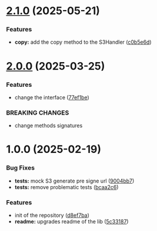 # [2.1.0](https://github.com/Sagacify/s3-handler/compare/v2.0.0...v2.1.0) (2025-05-21)


### Features

* **copy:** add the copy method to the S3Handler ([c0b5e6d](https://github.com/Sagacify/s3-handler/commit/c0b5e6d6e26a0e717cdf79236a9bfe1a62cdbf54))

# [2.0.0](https://github.com/Sagacify/s3-handler/compare/v1.0.0...v2.0.0) (2025-03-25)


### Features

* change the interface ([77ef1be](https://github.com/Sagacify/s3-handler/commit/77ef1beced6d04aedb606ffec57e9aaba7522ee3))


### BREAKING CHANGES

* change methods signatures

# 1.0.0 (2025-02-19)


### Bug Fixes

* **tests:** mock S3 generate pre signe url ([9004bb7](https://github.com/Sagacify/s3-handler/commit/9004bb7b5c52a6d304b2c8118e310f38bf61e862))
* **tests:** remove problematic tests ([bcaa2c6](https://github.com/Sagacify/s3-handler/commit/bcaa2c6a089c050abdfa670ac293e1a096c73a37))


### Features

* init of the repository ([d8ef7ba](https://github.com/Sagacify/s3-handler/commit/d8ef7baaa10ab430057d3b9dd596c235c33a81c4))
* **readme:** upgrades readme of the lib ([5c33187](https://github.com/Sagacify/s3-handler/commit/5c33187266be53ec352e6b4c949529e6b9779eae))
